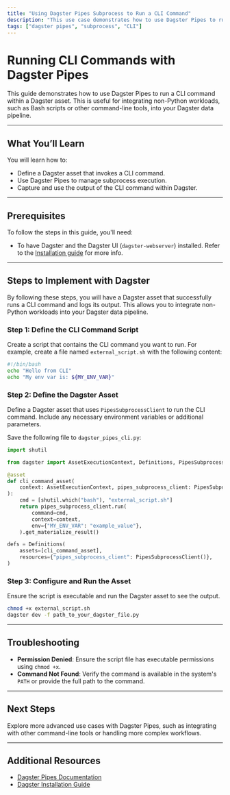 ```yaml
---
title: "Using Dagster Pipes Subprocess to Run a CLI Command"
description: "This use case demonstrates how to use Dagster Pipes to run a CLI command within a Dagster asset. The objective is to execute non-Python workloads and integrate their outputs into Dagster's data pipeline."
tags: ["dagster pipes", "subprocess", "CLI"]
---
```


# Running CLI Commands with Dagster Pipes

This guide demonstrates how to use Dagster Pipes to run a CLI command within a Dagster asset. This is useful for integrating non-Python workloads, such as Bash scripts or other command-line tools, into your Dagster data pipeline.

---

## What You’ll Learn

You will learn how to:

- Define a Dagster asset that invokes a CLI command.
- Use Dagster Pipes to manage subprocess execution.
- Capture and use the output of the CLI command within Dagster.

---

## Prerequisites

To follow the steps in this guide, you'll need:

- To have Dagster and the Dagster UI (`dagster-webserver`) installed. Refer to the [Installation guide](https://docs.dagster.io/getting-started/install) for more info.

---

## Steps to Implement with Dagster

By following these steps, you will have a Dagster asset that successfully runs a CLI command and logs its output. This allows you to integrate non-Python workloads into your Dagster data pipeline.

### Step 1: Define the CLI Command Script

Create a script that contains the CLI command you want to run. For example, create a file named `external_script.sh` with the following content:

```bash
#!/bin/bash
echo "Hello from CLI"
echo "My env var is: ${MY_ENV_VAR}"
```

### Step 2: Define the Dagster Asset

Define a Dagster asset that uses `PipesSubprocessClient` to run the CLI command. Include any necessary environment variables or additional parameters.

Save the following file to `dagster_pipes_cli.py`:

```python
import shutil

from dagster import AssetExecutionContext, Definitions, PipesSubprocessClient, asset

@asset
def cli_command_asset(
    context: AssetExecutionContext, pipes_subprocess_client: PipesSubprocessClient
):
    cmd = [shutil.which("bash"), "external_script.sh"]
    return pipes_subprocess_client.run(
        command=cmd,
        context=context,
        env={"MY_ENV_VAR": "example_value"},
    ).get_materialize_result()

defs = Definitions(
    assets=[cli_command_asset],
    resources={"pipes_subprocess_client": PipesSubprocessClient()},
)
```

### Step 3: Configure and Run the Asset

Ensure the script is executable and run the Dagster asset to see the output.

```bash
chmod +x external_script.sh
dagster dev -f path_to_your_dagster_file.py
```

---

## Troubleshooting

- **Permission Denied**: Ensure the script file has executable permissions using `chmod +x`.
- **Command Not Found**: Verify the command is available in the system's `PATH` or provide the full path to the command.

---

## Next Steps

Explore more advanced use cases with Dagster Pipes, such as integrating with other command-line tools or handling more complex workflows.

---

## Additional Resources

- [Dagster Pipes Documentation](https://docs.dagster.io/guides/dagster-pipes)
- [Dagster Installation Guide](https://docs.dagster.io/getting-started/install)
